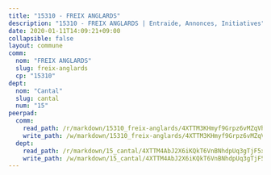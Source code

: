 ```yaml
---
title: "15310 - FREIX ANGLARDS"
description: "15310 - FREIX ANGLARDS | Entraide, Annonces, Initiatives"
date: 2020-01-11T14:09:21+09:00
collapsible: false
layout: commune
comm:
  nom: "FREIX ANGLARDS"
  slug: freix-anglards
  cp: "15310"
dept:
  nom: "Cantal"
  slug: cantal
  num: "15"
peerpad:
  comm:
    read_path: /r/markdown/15310_freix-anglards/4XTTM3KHmyf9Grpz6vMZqVh2aXN36zRC4dttLS7Ra8Mm1KoKo
    write_path: /w/markdown/15310_freix-anglards/4XTTM3KHmyf9Grpz6vMZqVh2aXN36zRC4dttLS7Ra8Mm1KoKo-K3TgUMDzs5P4446oBsd7yZaivmQ6MDV6SD1PQkjhbtkhtc798aHdQiMt6iag5SUs79PoNGMmAgaHtFtpWCaNKUQnsGxejwYqmuE1p6ayasAJR29PzMtE2jS9c2tUt6jMDHW4BktH
  dept:
    read_path: /r/markdown/15_cantal/4XTTM4AbJ2X6iKQkT6VnBNhdpUq3gTjF5xvzeLXgyMbip7oZi
    write_path: /w/markdown/15_cantal/4XTTM4AbJ2X6iKQkT6VnBNhdpUq3gTjF5xvzeLXgyMbip7oZi-K3TgUzLxcVoV3Spfk4WRRT7ns4FZHP5DRn3T5Xt1HAMNkCgdMWpswwmyZFy1f4TzqjHqM6bwRLmH4WDVWsNZdM34scPnnmiNG41mKcAmEspoSpDYQr7FHqoFAfy15CJrkSEmsoqS
---
```


